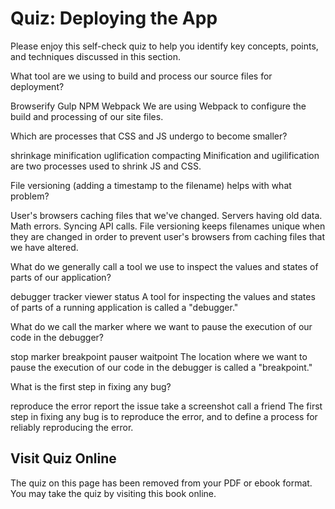 # Quiz: Deploying the App

Please enjoy this self-check quiz to help you identify key concepts, points, and techniques discussed in this section.

<quiz name="">
    <question>
        <p>What tool are we using to build and process our source files for deployment?</p>
        <answer>Browserify</answer>
        <answer>Gulp</answer>
        <answer>NPM</answer>
        <answer correct>Webpack</answer>
        <explanation>We are using Webpack to configure the build and processing of our site files.</explanation>
    </question>
    <question multiple>
        <p>Which are processes that CSS and JS undergo to become smaller?</p>
        <answer>shrinkage</answer>
        <answer correct>minification</answer>
        <answer correct>uglification</answer>
        <answer>compacting</answer>
        <explanation>Minification and ugilification are two processes used to shrink JS and CSS.</explanation>
    </question>
    <question>
        <p>File versioning (adding a timestamp to the filename) helps with what problem?</p>
        <answer correct>User's browsers caching files that we've changed.</answer>
        <answer>Servers having old data.</answer>
        <answer>Math errors.</answer>
        <answer>Syncing API calls.</answer>
        <explanation>File versioning keeps filenames unique when they are changed in order to prevent user's browsers from caching files that we have altered.</explanation>
    </question>
    <question>
        <p>What do we generally call a tool we use to inspect the values and states of parts of our application?</p>
        <answer correct>debugger</answer>
        <answer>tracker</answer>
        <answer>viewer</answer>
        <answer>status</answer>
        <explanation>A tool for inspecting the values and states of parts of a running application is called a "debugger."</explanation>
    </question>
    <question>
        <p>What do we call the marker where we want to pause the execution of our code in the debugger?</p>
        <answer>stop marker</answer>
        <answer correct>breakpoint</answer>
        <answer>pauser</answer>
        <answer>waitpoint</answer>
        <explanation>The location where we want to pause the execution of our code in the debugger is called a "breakpoint."</explanation>
    </question>
    <question>
        <p>What is the first step in fixing any bug?</p>
        <answer correct>reproduce the error</answer>
        <answer>report the issue</answer>
        <answer>take a screenshot</answer>
        <answer>call a friend</answer>
        <explanation>The first step in fixing any bug is to reproduce the error, and to define a process for reliably reproducing the error.</explanation>
    </question>   
</quiz>

<div class="no-quiz">
     <h2>Visit Quiz Online</h2>
     <p> 
         The quiz on this page has been removed from your PDF 
         or ebook format. You may take the quiz by visiting
         this book online.
     </p>
</div>
